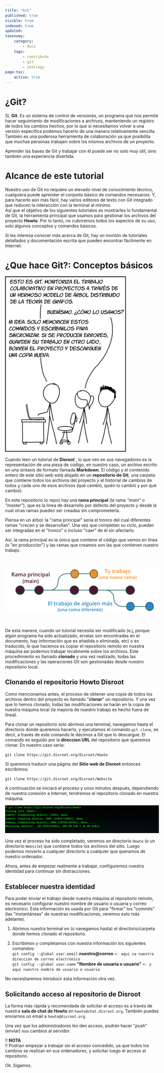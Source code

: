 ```yaml
---
title: "Git"
published: true
visible: true
indexed: true
updated:
taxonomy:
    category:
        - docs
    tags:
        - contribute
        - git
        - settings
page-toc:
    active: true
---
```


# ¿Git?
Si, **Git**. Es un sistema de control de versiones, un programa que nos permite hacer seguimiento de modificaciones a archivos, manteniendo un registro de todos los cambios hechos, por lo que si necesitamos volver a una versión específica podemos hacerlo de una manera relativamente sencilla. También es una poderosa herramienta de colaboración ya que posibilita que muchas personas trabajen sobre los mismos archivos de un proyecto.

Aprender las bases de Git y trabajar con él puede ser no solo muy útil, sino también una experiencia divertida.

# Alcance de este tutorial
Nuestro uso de Git no requiere un elevado nivel de conocimiento técnico, cualquiera puede aprender el conjunto básico de comandos necesarios. Y, para hacerlo aún más fácil, hay varios editores de texto con Git integrado que reducen la interacción con la terminal al mínimo.<br>
Así que el objetivo de los siguientes tutoriales es mostrarles lo fundamental de Git, la herramienta principal que usamos para gestionar los archivos del proyecto **Howto**. Por lo tanto, no cubriremos todos los aspectos de su uso, solo algunos conceptos y comandos básicos.

Si les interesa conocer más acerca de Git, hay un montón de tutoriales detallados y documentación escrita que pueden encontrar fácilmente en Internet.


# ¿Que hace Git?: Conceptos básicos

![](es/git.png)

Cuando leen un tutorial de **Disroot** , lo que ven en sus navegadores es la representación de una pieza de código, en nuestro caso, un archivo escrito en una sintaxis de formato llamada **Markdown**. El código y el contenido entero de este sitio web está alojado en un **repositorio de Git**, una carpeta que contiene todos los archivos del proyecto y el historial de cambios de todos y cada uno de esos archivos (qué cambió, quién lo cambió y por qué cambió).

En este repositorio (o repo) hay una **rama principal** (la rama _"main"_ o _"master"_), que es la linea de desarrollo por defecto del proyecto y desde la cual otras ramas pueden ser creadas sin comprometerla.

Piensa en un árbol: la "rama principal" sería el tronco del cual diferentes ramas "crecen y se desarrollan". Una vez que completan su ciclo, pueden ser integradas en el "tronco" o incluso "caer" de él sin afectarlo.

Así, la rama principal es la única que contiene el código que vemos en línea (o "en producción") y las ramas que creamos son las que contienen nuestro trabajo.

<br>

![](es/git_branches.png)

<br>

De esta manera, cuando un tutorial necesita ser modificado (e.j, porque algún programa ha sido actualizado, erratas son encontradas en el documento, hay información que es añadida o eliminada, etc) o es traducido, lo que hacemos es copiar el repositorio remoto en nuestra máquina así podemos trabajar localmente sobre los archivos. Este procedimiento es llamado **clonado** y una vez realizado, todas las modificaciones y las operaciones Git son gestionadas desde nuestro repositorio local.

## Clonando el repositorio **Howto Disroot**
Como mencionamos antes, el proceso de obtener una copia de todos los archivos dentro del proyecto es llamado "**clonar**" un repositorio. Y una vez que lo hemos clonado, todas las modificaciones se harán en la copia de nuestra máquina local (la mayoría de nuestro trabajo es hecho fuera de línea).

Para clonar un repositorio solo abrimos una terminal, navegamos hasta el directorio donde queremos hacerlo, y ejecutamos el comando `git clone`, es decir, a través de este comando le decimos a Git que lo descargue. El comando es seguido por la **direccion URL** del repositorio que queremos clonar. En nuestro caso seria:

`git clone https://git.disroot.org/Disroot/Howto`

Si queremos traducir una página del **Sitio web de Disroot** entonces escribimos:

`git clone https://git.disroot.org/Disroot/Website`

A continuación se iniciará el proceso y unos minutos después, dependiendo de nuestra conexión a Internet, tendremos el repositorio clonado en nuestra máquina.

![](en/cloning.png)

Una vez el proceso ha sido completado, veremos un directorio `Howto` (o un directorio `Website`) que contiene todos los archivos del sitio. Luego podemos moverlo a cualquier directorio a cualquier que queramos de nuestro ordenador.

Ahora, antes de empezar realmente a trabajar, configuremos nuestra identidad para continuar sin distracciones.

## Establecer nuestra identidad
Para poder enviar el trabajo desde nuestra máquina al repositorio remoto, es necesario configurar nuestro nombre de usuario o usuaria y correo electronico. Esta información es usada por Git para "firmar" los "commits" (las "instantáneas" de nuestras modificaciones, veremos esto más adelante).

1. Abrimos nuestra terminal en (o navegamos hasta) el directorio/carpeta donde hemos clonado el repositorio.

2. Escribimos y completamos con nuestra información los siguientes comandos:<br>
`git config --global user.email` **nuestro@correo** `<- aqui va nuestra dirección de correo electrónico`<br>
`git config --global user.name` **"Nombre de usuaria o usuario"** `<- y aquí nuestro nombre de usuario o usuaria`<br>

No necesitaremos introducir esta información otra vez.

## Solicitando acceso al repositorio de Disroot
La forma más rápida y recomendada de solicitar el acceso es a través de nuestra **sala de chat de Howto** en `howto@chat.disroot.org`. También puedes enviarnos un email a  `howto@disroot.org`.

Una vez que los administradores les den acceso, podrán hacer "*push*" (enviar) sus cambios al servidor.

!! **NOTA**<br>
!! Podrían empezar a trabajar sin el acceso concedido, ya que todos los cambios se realizan en sus ordenadores, y solicitar luego el acceso al repositorio.



Ok. Sigamos.
